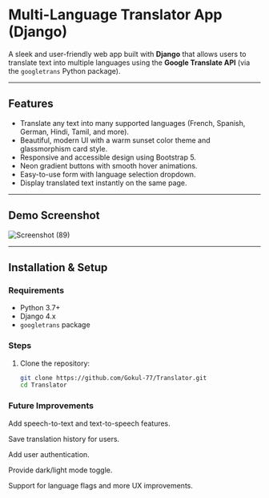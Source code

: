 # Multi-Language Translator App (Django)

A sleek and user-friendly web app built with **Django** that allows users to translate text into multiple languages using the **Google Translate API** (via the `googletrans` Python package).

---

## Features

- Translate any text into many supported languages (French, Spanish, German, Hindi, Tamil, and more).
- Beautiful, modern UI with a warm sunset color theme and glassmorphism card style.
- Responsive and accessible design using Bootstrap 5.
- Neon gradient buttons with smooth hover animations.
- Easy-to-use form with language selection dropdown.
- Display translated text instantly on the same page.

---

## Demo Screenshot

![Screenshot (89)](https://github.com/user-attachments/assets/15d5eef9-e459-4f84-a35c-5699665f9e09)

---

## Installation & Setup

### Requirements

- Python 3.7+
- Django 4.x
- `googletrans` package

### Steps

1. Clone the repository:

   ```bash
   git clone https://github.com/Gokul-77/Translator.git
   cd Translator

### Future Improvements
Add speech-to-text and text-to-speech features.

Save translation history for users.

Add user authentication.

Provide dark/light mode toggle.

Support for language flags and more UX improvements.
